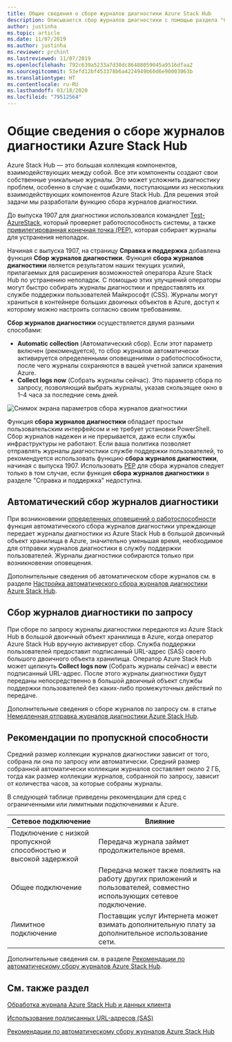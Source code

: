 ```yaml
---
title: Общие сведения о сборе журналов диагностики Azure Stack Hub
description: Описывается сбор журналов диагностики с помощью раздела "Справка и поддержка" в Azure Stack Hub, включая сбор журналов по запросу и автоматический сбор журналов.
author: justinha
ms.topic: article
ms.date: 11/07/2019
ms.author: justinha
ms.reviewer: prchint
ms.lastreviewed: 11/07/2019
ms.openlocfilehash: 792c639a5233a7d30dc86488059045a9516dfaa2
ms.sourcegitcommit: 53efd12bf453378b6a4224949b60d6e90003063b
ms.translationtype: HT
ms.contentlocale: ru-RU
ms.lasthandoff: 03/18/2020
ms.locfileid: "79512564"
---
```

# <a name="overview-of-azure-stack-hub-diagnostic-log-collection"></a>Общие сведения о сборе журналов диагностики Azure Stack Hub 

Azure Stack Hub — это большая коллекция компонентов, взаимодействующих между собой. Все эти компоненты создают свои собственные уникальные журналы. Это может усложнить диагностику проблем, особенно в случае с ошибками, поступающими из нескольких взаимодействующих компонентов Azure Stack Hub. Для решения этой задачи мы разработали функцию сбора журналов диагностики. 

До выпуска 1907 для диагностики использовался командлет [Test-AzureStack](azure-stack-diagnostic-test.md), который проверяет работоспособность системы, а также [привилегированная конечная точка (PEP)](azure-stack-get-azurestacklog.md), которая собирает журналы для устранения неполадок. 

Начиная с выпуска 1907, на страницу **Справка и поддержка** добавлена функция **Сбор журналов диагностики**. 
Функция **сбора журналов диагностики** является результатом наших текущих усилий, прилагаемых для расширения возможностей оператора Azure Stack Hub по устранению неполадок. С помощью этих улучшений операторы могут быстро собирать журналы диагностики и предоставлять их службе поддержки пользователей Майкрософт (CSS). Журналы могут храниться в контейнере больших двоичных объектов в Azure, доступ к которому можно настроить согласно своим требованиям.    
   
**Сбор журналов диагностики** осуществляется двумя разными способами:

- **Automatic collection** (Автоматический сбор). Если этот параметр включен (рекомендуется), то сбор журналов автоматически активируется определенными оповещениями о работоспособности, после чего журналы сохраняются в вашей учетной записи хранения Azure.
- **Collect logs now** (Собрать журналы сейчас). Это параметр сбора по запросу, позволяющий выбрать журналы, указав скользящее окно в 1–4 часа за последние семь дней.

![Снимок экрана параметров сбора журналов диагностики](media/azure-stack-automatic-log-collection/azure-stack-log-collection-overview.png)

Функция **сбора журналов диагностики** обладает простым пользовательским интерфейсом и не требует установки PowerShell. Сбор журналов надежен и не прерывается, даже если службы инфраструктуры не работают.
Если ваша политика позволяет отправлять журналы диагностики службе поддержки пользователей, то рекомендуется использовать функцию **сбора журналов диагностики**, начиная с выпуска 1907. Использовать [PEP](azure-stack-get-azurestacklog.md) для сбора журналов следует только в том случае, если функция **сбора журналов диагностики** в разделе "Справка и поддержка" недоступна.

## <a name="automatic-diagnostic-log-collection"></a>Автоматический сбор журналов диагностики 

При возникновении [определенных оповещений о работоспособности](azure-stack-configure-automatic-diagnostic-log-collection-tzl.md#proactive-diagnostic-log-collection-alerts) функция автоматического сбора журналов диагностики упреждающе передает журналы диагностики из Azure Stack Hub в большой двоичный объект хранилища в Azure, значительно уменьшая время, необходимое для отправки журналов диагностики в службу поддержки пользователей. Журналы диагностики собираются только при возникновении оповещения.  

Дополнительные сведения об автоматическом сборе журналов см. в разделе [Настройка автоматического сбора журналов диагностики Azure Stack Hub](azure-stack-configure-automatic-diagnostic-log-collection-tzl.md).

## <a name="on-demand-diagnostic-log-collection"></a>Сбор журналов диагностики по запросу

При сборе по запросу журналы диагностики передаются из Azure Stack Hub в большой двоичный объект хранилища в Azure, когда оператор Azure Stack Hub вручную активирует сбор.
Служба поддержки пользователей предоставит подписанный URL-адрес (SAS) своего большого двоичного объекта хранилища. Оператор Azure Stack Hub может щелкнуть **Collect logs now** (Собрать журналы сейчас) и ввести подписанный URL-адрес. После этого журналы диагностики будут переданы непосредственно в большой двоичный объект службы поддержки пользователей без каких-либо промежуточных действий по передаче. 

Дополнительные сведения о сборе журналов по запросу см. в статье [Немедленная отправка журналов диагностики Azure Stack Hub](azure-stack-configure-on-demand-diagnostic-log-collection-portal-tzl.md).

## <a name="bandwidth-considerations"></a>Рекомендации по пропускной способности

Средний размер коллекции журналов диагностики зависит от того, собрана ли она по запросу или автоматически. Средний размер собранной автоматически коллекции журналов составляет около 2 ГБ, тогда как размер коллекции журналов, собранной по запросу, зависит от количества часов, за которые собраны журналы. 

В следующей таблице приведены рекомендации для сред с ограниченными или лимитными подключениями к Azure.

| Сетевое подключение | Влияние |
|--------------------|--------|
| Подключение с низкой пропускной способностью и высокой задержкой | Передача журнала займет продолжительное время. | 
| Общее подключение | Передача может также повлиять на работу других приложений и пользователей, совместно использующих сетевое подключение. |
| Лимитное подключение | Поставщик услуг Интернета может взимать дополнительную плату за дополнительное использование сети. |

Дополнительные сведения см. в разделе [Рекомендации по автоматическому сбору журналов Azure Stack Hub](azure-stack-best-practices-automatic-diagnostic-log-collection.md).

## <a name="see-also"></a>См. также раздел

[Обработка журнала Azure Stack Hub и данных клиента](https://docs.microsoft.com/azure-stack/operator/azure-stack-data-collection)

[Использование подписанных URL-адресов (SAS)](https://docs.microsoft.com/azure/storage/common/storage-dotnet-shared-access-signature-part-1)

[Рекомендации по автоматическому сбору журналов Azure Stack Hub](azure-stack-best-practices-automatic-diagnostic-log-collection.md)
